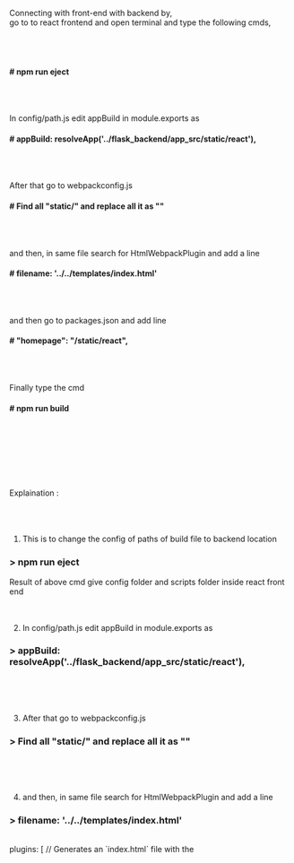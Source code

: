 Connecting with front-end with backend by,<br>
go to to react frontend and open terminal and type the following cmds,
<br><br><br><br>



#### # npm run eject 
<br><br>

In config/path.js edit appBuild in module.exports as   
#### # appBuild: resolveApp('../flask_backend/app_src/static/react'),
<br><br>

After that go to webpackconfig.js  
#### # Find all "static/" and replace all it as ""
<br><br>

and then, in same file search for HtmlWebpackPlugin and add a line 
#### # filename: '../../templates/index.html'
<br><br>

and then go to packages.json and add line
#### # "homepage": "/static/react",
<br><br>

Finally type the cmd
#### # npm run build 
<br><br>




<br><br><br><br>
Explaination :
<br><br><br><br>

1) This is to change the config of paths of build file to backend location
### > npm run eject 
Result of above cmd give config folder and scripts folder inside react front end
<br><br><br>


2) In config/path.js edit appBuild in module.exports as   
### > appBuild: resolveApp('../flask_backend/app_src/static/react'),
<br><br><br>


3) After that go to webpackconfig.js  
### > Find all "static/" and replace all it as ""
<br><br><br>


4) and then, in same file search for HtmlWebpackPlugin and add a line 
### > filename: '../../templates/index.html'
<br>
plugins: [
      // Generates an `index.html` file with the <script> injected.
      new HtmlWebpackPlugin(
        Object.assign(
          {},
          {
            inject: true,
            template: paths.appHtml
          },

<br>
plugins: [
      // Generates an `index.html` file with the <script> injected.
      new HtmlWebpackPlugin(
        Object.assign(
          {},
          {
            inject: true,
            template: paths.appHtml,
            filename: '../../templates/index.html'
          },

<br><br><br>

5) and then go to packages.json and add line
### > "homepage": "/static/react",
<br>
{
  "name": "bookingapp",
  "version": "0.1.0",
  "private": true,

<br>
{
  "name": "bookingapp",
  "version": "0.1.0",
  "private": true,
  "homepage": "/static/react",

<br><br><br>

6) Finally type the cmd
### > npm run build 
it will build the frontend inside flaskbackend/appsrc/ in static and templates
<br><br><br><br>
